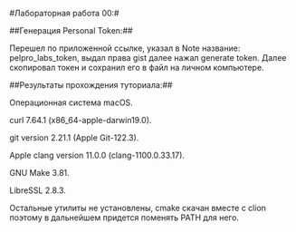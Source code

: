 #Лабораторная работа 00:#   

##Генерация Personal Token:##  

Перешел по приложенной ссылке, указал в Note название: pelpro_labs_token, выдал права gist далее нажал generate token. Далее скопировал токен и сохранил его в файл на личном компьютере.  

##Результаты прохождения туториала:##  

Операционная система macOS. 

curl 7.64.1 (x86_64-apple-darwin19.0). 

git version 2.21.1 (Apple Git-122.3). 

Apple clang version 11.0.0 (clang-1100.0.33.17). 

GNU Make 3.81. 

LibreSSL 2.8.3. 

Остальные утилиты не установлены, cmake скачан вместе с clion поэтому в дальнейшем придется поменять PATH для него.

